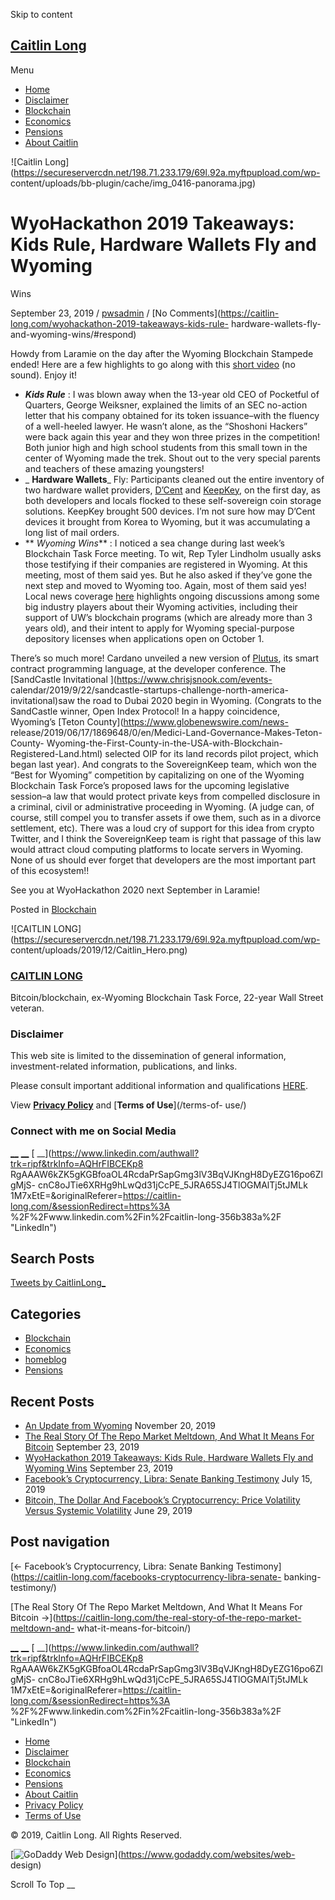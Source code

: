 Skip to content

##  [ Caitlin Long ](https://caitlin-long.com)

Menu

  * [Home](https://caitlin-long.com/)
  * [Disclaimer](https://caitlin-long.com/disclaimer/)
  * [Blockchain](https://caitlin-long.com/category/blockchain/)
  * [Economics](https://caitlin-long.com/category/economics/)
  * [Pensions](https://caitlin-long.com/category/pensions/)
  * [About Caitlin](https://caitlin-long.com/about-caitlin/)

![Caitlin
Long](data:image/gif;base64,R0lGODlhAQABAAAAACH5BAEKAAEALAAAAAABAAEAAAICTAEAOw==)![Caitlin
Long](https://secureservercdn.net/198.71.233.179/69l.92a.myftpupload.com/wp-
content/uploads/bb-plugin/cache/img_0416-panorama.jpg)

#  WyoHackathon 2019 Takeaways: Kids Rule, Hardware Wallets Fly and Wyoming
Wins

September 23, 2019 / [pwsadmin](https://caitlin-long.com/author/pwsadmin/) /
[No Comments](https://caitlin-long.com/wyohackathon-2019-takeaways-kids-rule-
hardware-wallets-fly-and-wyoming-wins/#respond)

Howdy from Laramie on the day after the Wyoming Blockchain Stampede ended!
Here are a few highlights to go along with this [short
video](https://vimeo.com/user69219731/review/361872391/9be027a438) (no sound).
Enjoy it!

  * _**Kids Rule**_ : I was blown away when the 13-year old CEO of Pocketful of Quarters, George Weiksner, explained the limits of an SEC no-action letter that his company obtained for its token issuance–with the fluency of a well-heeled lawyer. He wasn’t alone, as the “Shoshoni Hackers” were back again this year and they won three prizes in the competition! Both junior high and high school students from this small town in the center of Wyoming made the trek. Shout out to the very special parents and teachers of these amazing youngsters!
  *  _ **Hardware Wallets**_ Fly: Participants cleaned out the entire inventory of two hardware wallet providers, [D’Cent](https://dcentwallet.com/) and [KeepKey](https://shapeshift.io/keepkey/), on the first day, as both developers and locals flocked to these self-sovereign coin storage solutions. KeepKey brought 500 devices. I’m not sure how may D’Cent devices it brought from Korea to Wyoming, but it was accumulating a long list of mail orders.
  *  ** _Wyoming Wins_** : I noticed a sea change during last week’s Blockchain Task Force meeting. To wit, Rep Tyler Lindholm usually asks those testifying if their companies are registered in Wyoming. At this meeting, most of them said yes. But he also asked if they’ve gone the next step and moved to Wyoming too. Again, most of them said yes! Local news coverage [here](https://www.laramieboomerang.com/news/local_news/blockchain-stampede-brings-big-tech-to-uw-campus/article_f9e119d0-d5d2-528f-b4d9-25ae2d8f4d9e.html) highlights ongoing discussions among some big industry players about their Wyoming activities, including their support of UW’s blockchain programs (which are already more than 3 years old), and their intent to apply for Wyoming special-purpose depository licenses when applications open on October 1.

There’s so much more! Cardano unveiled a new version of
[Plutus](https://cardanodocs.com/technical/plutus/introduction/), its smart
contract programming language, at the developer conference. The [SandCastle
Invitational ](https://www.chrisjsnook.com/events-
calendar/2019/9/22/sandcastle-startups-challenge-north-america-
invitational)saw the road to Dubai 2020 begin in Wyoming. (Congrats to the
SandCastle winner, Open Index Protocol! In a happy coincidence, Wyoming’s
[Teton County](https://www.globenewswire.com/news-
release/2019/06/17/1869648/0/en/Medici-Land-Governance-Makes-Teton-County-
Wyoming-the-First-County-in-the-USA-with-Blockchain-Registered-Land.html)
selected OIP for its land records pilot project, which began last year). And
congrats to the SovereignKeep team, which won the “Best for Wyoming”
competition by capitalizing on one of the Wyoming Blockchain Task Force’s
proposed laws for the upcoming legislative session–a law that would protect
private keys from compelled disclosure in a criminal, civil or administrative
proceeding in Wyoming. (A judge can, of course, still compel you to transfer
assets if owe them, such as in a divorce settlement, etc). There was a loud
cry of support for this idea from crypto Twitter, and I think the
SovereignKeep team is right that passage of this law would attract cloud
computing platforms to locate servers in Wyoming. None of us should ever
forget that developers are the most important part of this ecosystem!!

See you at WyoHackathon 2020 next September in Laramie!

Posted in [Blockchain](https://caitlin-long.com/category/blockchain/)

![CAITLIN
LONG](data:image/gif;base64,R0lGODlhAQABAAAAACH5BAEKAAEALAAAAAABAAEAAAICTAEAOw==)![CAITLIN
LONG](https://secureservercdn.net/198.71.233.179/69l.92a.myftpupload.com/wp-
content/uploads/2019/12/Caitlin_Hero.png)

###  [ CAITLIN LONG ](/about-caitlin/)

Bitcoin/blockchain, ex-Wyoming Blockchain Task Force, 22-year Wall Street
veteran.

###  Disclaimer

This web site is limited to the dissemination of general information,
investment-related information, publications, and links.

Please consult important additional information and qualifications
[HERE](/disclaimer/).

View [**Privacy Policy**](/privacy-policy/) and [**Terms of Use**](/terms-of-
use/)

###  Connect with me on Social Media

[ __](https://www.facebook.com/Caitlin-Long-192638687800053/ "Facebook") [
__](https://twitter.com/caitlinlong_/ "Twitter") [
__](https://www.linkedin.com/authwall?trk=ripf&trkInfo=AQHrFIBCEKp8
RgAAAW6kZK5gKGBfoaOL4RcdaPrSapGmg3lV3BqVJKngH8DyEZG16po6ZlgMjS-
cnC8oJTie6XRHg9hLwQd31jCcPE_5JRA65SJ4TlOGMAlTj5tJMLk
1M7xEtE=&originalReferer=https://caitlin-long.com/&sessionRedirect=https%3A
%2F%2Fwww.linkedin.com%2Fin%2Fcaitlin-long-356b383a%2F "LinkedIn")

## Search Posts

[Tweets by CaitlinLong_](https://twitter.com/CaitlinLong_)

## Categories

  * [Blockchain](https://caitlin-long.com/category/blockchain/)
  * [Economics](https://caitlin-long.com/category/economics/)
  * [homeblog](https://caitlin-long.com/category/homeblog/)
  * [Pensions](https://caitlin-long.com/category/pensions/)

## Recent Posts

  * [An Update from Wyoming](https://caitlin-long.com/an-update-from-wyoming/) November 20, 2019
  * [The Real Story Of The Repo Market Meltdown, And What It Means For Bitcoin](https://caitlin-long.com/the-real-story-of-the-repo-market-meltdown-and-what-it-means-for-bitcoin/) September 23, 2019
  * [WyoHackathon 2019 Takeaways: Kids Rule, Hardware Wallets Fly and Wyoming Wins](https://caitlin-long.com/wyohackathon-2019-takeaways-kids-rule-hardware-wallets-fly-and-wyoming-wins/) September 23, 2019
  * [Facebook’s Cryptocurrency, Libra: Senate Banking Testimony](https://caitlin-long.com/facebooks-cryptocurrency-libra-senate-banking-testimony/) July 15, 2019
  * [Bitcoin, The Dollar And Facebook’s Cryptocurrency: Price Volatility Versus Systemic Volatility](https://caitlin-long.com/bitcoin-the-dollar-and-facebooks-cryptocurrency-price-volatility-versus-systemic-volatility/) June 29, 2019

## Post navigation

[<- Facebook’s Cryptocurrency, Libra: Senate Banking
Testimony](https://caitlin-long.com/facebooks-cryptocurrency-libra-senate-
banking-testimony/)

[The Real Story Of The Repo Market Meltdown, And What It Means For Bitcoin
->](https://caitlin-long.com/the-real-story-of-the-repo-market-meltdown-and-
what-it-means-for-bitcoin/)

[ __](https://www.facebook.com/Caitlin-Long-192638687800053/ "Facebook") [
__](https://twitter.com/caitlinlong_/ "Twitter") [
__](https://www.linkedin.com/authwall?trk=ripf&trkInfo=AQHrFIBCEKp8
RgAAAW6kZK5gKGBfoaOL4RcdaPrSapGmg3lV3BqVJKngH8DyEZG16po6ZlgMjS-
cnC8oJTie6XRHg9hLwQd31jCcPE_5JRA65SJ4TlOGMAlTj5tJMLk
1M7xEtE=&originalReferer=https://caitlin-long.com/&sessionRedirect=https%3A
%2F%2Fwww.linkedin.com%2Fin%2Fcaitlin-long-356b383a%2F "LinkedIn")

  * [Home](https://caitlin-long.com/)
  * [Disclaimer](https://caitlin-long.com/disclaimer/)
  * [Blockchain](https://caitlin-long.com/category/blockchain/)
  * [Economics](https://caitlin-long.com/category/economics/)
  * [Pensions](https://caitlin-long.com/category/pensions/)
  * [About Caitlin](https://caitlin-long.com/about-caitlin/)
  * [Privacy Policy](https://caitlin-long.com/privacy-policy/)
  * [Terms of Use](https://caitlin-long.com/terms-of-use/)

© 2019, Caitlin Long. All Rights Reserved.

[![GoDaddy Web
Design](//nebula.wsimg.com/aadc63d8e8dbd533470bdc4e350bc4af?AccessKeyId=B7351D786AE96FEF6EBB&disposition=0&alloworigin=1)](https://www.godaddy.com/websites/web-
design)

Scroll To Top __

